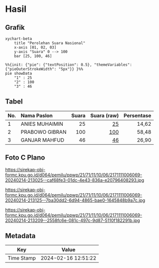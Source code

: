 # Hasil

## Grafik

```mermaid
xychart-beta
    title "Perolehan Suara Nasional"
    x-axis [01, 02, 03]
    y-axis "Suara" 0 --> 100
    bar [25, 100, 46]
```

```mermaid
%%{init: {"pie": {"textPosition": 0.5}, "themeVariables": {"pieOuterStrokeWidth": "5px"}} }%%
pie showData
    "1" : 25
    "2" : 100
    "3" : 46
```

## Tabel

| No. | Nama Paslon    | Suara | Suara (raw) | Persentase |
|:--- |:-------------- | -----:| -----------:| ----------:|
| 1   | ANIES MUHAIMIN | 25    | [25][p-1]   | 14,62      |
| 2   | PRABOWO GIBRAN | 100   | [100][p-2]  | 58,48      |
| 3   | GANJAR MAHFUD  | 46    | [46][p-3]   | 26,90      |


[p-1]: https://github.com/gigit-pemilu/pemilu-2024/blob/main/pilpres/hitung-suara/sub/21-kepulauan-riau/sub/71-kota-batam/sub/11-sagulung/sub/1006-sungai-pelunggut/sub/069-tps/sub/paslon-1.txt
[p-2]: https://github.com/gigit-pemilu/pemilu-2024/blob/main/pilpres/hitung-suara/sub/21-kepulauan-riau/sub/71-kota-batam/sub/11-sagulung/sub/1006-sungai-pelunggut/sub/069-tps/sub/paslon-2.txt
[p-3]: https://github.com/gigit-pemilu/pemilu-2024/blob/main/pilpres/hitung-suara/sub/21-kepulauan-riau/sub/71-kota-batam/sub/11-sagulung/sub/1006-sungai-pelunggut/sub/069-tps/sub/paslon-3.txt

## Foto C Plano

https://sirekap-obj-formc.kpu.go.id/d064/pemilu/ppwp/21/71/11/10/06/2171111006069-20240214-213025--caf68fe3-01dc-4e43-836a-e20796408293.jpg

https://sirekap-obj-formc.kpu.go.id/d064/pemilu/ppwp/21/71/11/10/06/2171111006069-20240214-213125--7ba30dd2-6d94-4865-bae0-1645848b9a7c.jpg

https://sirekap-obj-formc.kpu.go.id/d064/pemilu/ppwp/21/71/11/10/06/2171111006069-20240214-213209--2558fc6e-081c-497c-9d87-5110f182291b.jpg


## Metadata

| Key        | Value               |
| ---------- | ------------------- |
| Time Stamp | 2024-02-16 12:51:22 |



